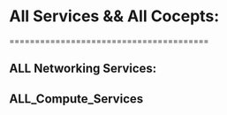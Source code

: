 # All Services && All Cocepts:
=======================================

## **ALL Networking Services**:



## **ALL_Compute_Services**






